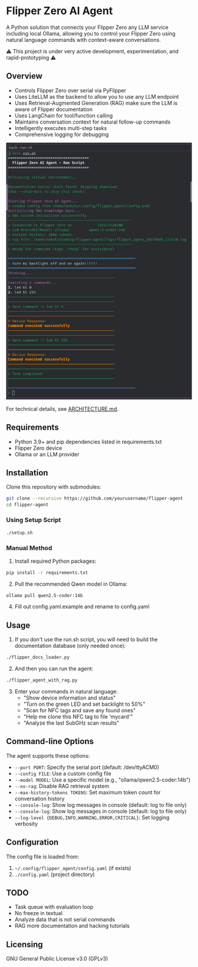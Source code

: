 # Flipper Zero AI Agent

A Python solution that connects your Flipper Zero any LLM service including local Ollama, allowing you to control your Flipper Zero using natural language commands with context-aware conversations.

⚠️ This project is under very active development, experimentation, and rapid-prototyping ⚠️

## Overview

- Controls Flipper Zero over serial via PyFlipper
- Uses LiteLLM as the backend to allow you to use any LLM endpoint
- Uses Retrieval-Augmented Generation (RAG) make sure the LLM is aware of Flipper documentation
- Uses LangChain for tool/function calling
- Maintains conversation context for natural follow-up commands
- Intelligently executes multi-step tasks
- Comprehensive logging for debugging

![screenshot of flipper agent](./screenshot.png)

For technical details, see [ARCHITECTURE.md](./ARCHITECTURE.md).

## Requirements

- Python 3.9+ and pip dependencies listed in requirements.txt
- Flipper Zero device
- Ollama or an LLM provider

## Installation

Clone this repository with submodules:

```bash
git clone --recursive https://github.com/yourusername/flipper-agent
cd flipper-agent
```

### Using Setup Script

```bash
./setup.sh
```

### Manual Method

1. Install required Python packages:

```bash
pip install -r requirements.txt
```

2. Pull the recommended Qwen model in Ollama:

```bash
ollama pull qwen2.5-coder:14b
```

4. Fill out config.yaml.example and rename to config.yaml

## Usage

1. If you don't use the run.sh script, you will need to build the documentation database (only needed once):

```bash
./flipper_docs_loader.py
```

2. And then you can run the agent:

```bash
./flipper_agent_with_rag.py
```

3. Enter your commands in natural language:
   - "Show device information and status"
   - "Turn on the green LED and set backlight to 50%"
   - "Scan for NFC tags and save any found ones"
   - "Help me clone this NFC tag to file 'mycard'"
   - "Analyze the last SubGHz scan results"

## Command-line Options

The agent supports these options:

- `--port PORT`: Specify the serial port (default: /dev/ttyACM0)
- `--config FILE`: Use a custom config file
- `--model MODEL`: Use a specific model (e.g., "ollama/qwen2.5-coder:14b")
- `--no-rag`: Disable RAG retrieval system
- `--max-history-tokens TOKENS`: Set maximum token count for conversation history
- `--console-log`: Show log messages in console (default: log to file only)
- `--console-log`: Show log messages in console (default: log to file only)
- `--log-level {DEBUG,INFO,WARNING,ERROR,CRITICAL}`: Set logging verbosity

## Configuration

The config file is loaded from:
1. `~/.config/flipper_agent/config.yaml` (if exists)
2. `./config.yaml` (project directory)

## TODO
- Task queue with evaluation loop
- No freeze in textual
- Analyze data that is not serial commands
- RAG more documentation and hacking tutorials

## Licensing

GNU General Public License v3.0 (GPLv3)